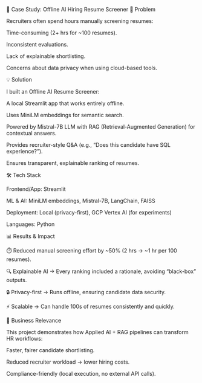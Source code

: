 📌 Case Study: Offline AI Hiring Resume Screener
🚨 Problem

Recruiters often spend hours manually screening resumes:

Time-consuming (2+ hrs for ~100 resumes).

Inconsistent evaluations.

Lack of explainable shortlisting.

Concerns about data privacy when using cloud-based tools.

💡 Solution

I built an Offline AI Resume Screener:

A local Streamlit app that works entirely offline.

Uses MiniLM embeddings for semantic search.

Powered by Mistral-7B LLM with RAG (Retrieval-Augmented Generation) for contextual answers.

Provides recruiter-style Q&A (e.g., “Does this candidate have SQL experience?”).

Ensures transparent, explainable ranking of resumes.

🛠️ Tech Stack

Frontend/App: Streamlit

ML & AI: MiniLM embeddings, Mistral-7B, LangChain, FAISS

Deployment: Local (privacy-first), GCP Vertex AI (for experiments)

Languages: Python

📊 Results & Impact

⏱️ Reduced manual screening effort by ~50% (2 hrs → ~1 hr per 100 resumes).

🔍 Explainable AI → Every ranking included a rationale, avoiding “black-box” outputs.

🔒 Privacy-first → Runs offline, ensuring candidate data security.

⚡ Scalable → Can handle 100s of resumes consistently and quickly.

🎯 Business Relevance

This project demonstrates how Applied AI + RAG pipelines can transform HR workflows:

Faster, fairer candidate shortlisting.

Reduced recruiter workload → lower hiring costs.

Compliance-friendly (local execution, no external API calls).
